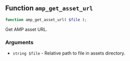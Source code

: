 ## Function `amp_get_asset_url`

```php
function amp_get_asset_url( $file );
```

Get AMP asset URL.

### Arguments

* `string $file` - Relative path to file in assets directory.

